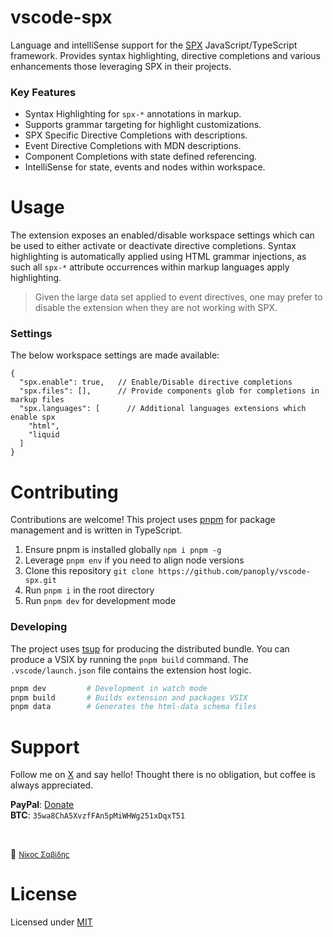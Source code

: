 # vscode-spx

Language and intelliSense support for the [SPX](https://spx.js.org) JavaScript/TypeScript framework. Provides syntax highlighting, directive completions and various enhancements those leveraging SPX in their projects.

### Key Features

- Syntax Highlighting for `spx-*` annotations in markup.
- Supports grammar targeting for highlight customizations.
- SPX Specific Directive Completions with descriptions.
- Event Directive Completions with MDN descriptions.
- Component Completions with state defined referencing.
- IntelliSense for state, events and nodes within workspace.

# Usage

The extension exposes an enabled/disable workspace settings which can be used to either activate or deactivate directive completions. Syntax highlighting is automatically applied using HTML grammar injections, as such all `spx-*` attribute occurrences within markup languages apply highlighting.

> Given the large data set applied to event directives, one may prefer to disable the extension when they are not working with SPX.

### Settings

The below workspace settings are made available:

<!-- prettier-ignore -->
```jsonc
{
  "spx.enable": true,   // Enable/Disable directive completions
  "spx.files": [],      // Provide components glob for completions in markup files
  "spx.languages": [      // Additional languages extensions which enable spx
    "html",
    "liquid
  ]
}
```

# Contributing

Contributions are welcome! This project uses [pnpm](https://pnpm.js.org/en/cli/install) for package management and is written in TypeScript.

1. Ensure pnpm is installed globally `npm i pnpm -g`
2. Leverage `pnpm env` if you need to align node versions
3. Clone this repository `git clone https://github.com/panoply/vscode-spx.git`
4. Run `pnpm i` in the root directory
5. Run `pnpm dev` for development mode

### Developing

The project uses [tsup](https://tsup.egoist.sh) for producing the distributed bundle. You can produce a VSIX by running the `pnpm build` command. The `.vscode/launch.json` file contains the extension host logic.

```bash
pnpm dev         # Development in watch mode
pnpm build       # Builds extension and packages VSIX
pnpm data        # Generates the html-data schema files
```

# Support

Follow me on [X](https://twitter.com/niksavvidis) and say hello! Thought there is no obligation, but coffee is always appreciated.

**PayPal**: [Donate](https://www.paypal.me/paynicos)<br>
**BTC**: `35wa8ChA5XvzfFAn5pMiWHWg251xDqxT51`

<br>

🥛 <small>[Νίκος Σαβίδης](mailto:n.savvidis@gmx.com)</small>

# License

Licensed under [MIT](/LICENSE)

